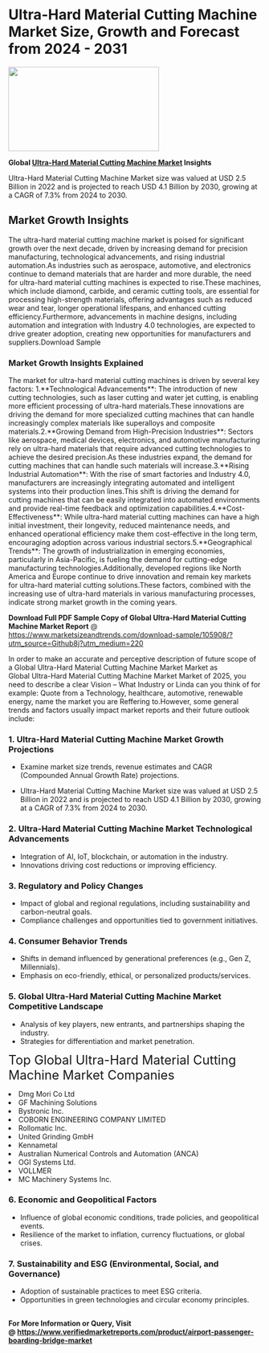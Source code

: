 <H1>Ultra-Hard Material Cutting Machine Market Size, Growth and Forecast from 2024 - 2031</H1><img class="aligncenter size-medium wp-image-584254" src="https://thirdeyenews.in/wp-content/uploads/2024/09/Global-Market-Research-300x168.jpeg" alt="" width="300" height="168" /><p><strong>Global&nbsp;<a href="https://www.marketsizeandtrends.com/download-sample/105908/?utm_source=Github8j?utm_medium=220">Ultra-Hard Material Cutting Machine Market</a> Insights</strong></p><p>Ultra-Hard Material Cutting Machine Market size was valued at USD 2.5 Billion in 2022 and is projected to reach USD 4.1 Billion by 2030, growing at a CAGR of 7.3% from 2024 to 2030.</p><p><h2>Market Growth Insights</h2> The ultra-hard material cutting machine market is poised for significant growth over the next decade, driven by increasing demand for precision manufacturing, technological advancements, and rising industrial automation.As industries such as aerospace, automotive, and electronics continue to demand materials that are harder and more durable, the need for ultra-hard material cutting machines is expected to rise.These machines, which include diamond, carbide, and ceramic cutting tools, are essential for processing high-strength materials, offering advantages such as reduced wear and tear, longer operational lifespans, and enhanced cutting efficiency.Furthermore, advancements in machine designs, including automation and integration with Industry 4.0 technologies, are expected to drive greater adoption, creating new opportunities for manufacturers and suppliers.Download Sample <h3>Market Growth Insights Explained</h3> The market for ultra-hard material cutting machines is driven by several key factors: 1.**Technological Advancements**: The introduction of new cutting technologies, such as laser cutting and water jet cutting, is enabling more efficient processing of ultra-hard materials.These innovations are driving the demand for more specialized cutting machines that can handle increasingly complex materials like superalloys and composite materials.2.**Growing Demand from High-Precision Industries**: Sectors like aerospace, medical devices, electronics, and automotive manufacturing rely on ultra-hard materials that require advanced cutting technologies to achieve the desired precision.As these industries expand, the demand for cutting machines that can handle such materials will increase.3.**Rising Industrial Automation**: With the rise of smart factories and Industry 4.0, manufacturers are increasingly integrating automated and intelligent systems into their production lines.This shift is driving the demand for cutting machines that can be easily integrated into automated environments and provide real-time feedback and optimization capabilities.4.**Cost-Effectiveness**: While ultra-hard material cutting machines can have a high initial investment, their longevity, reduced maintenance needs, and enhanced operational efficiency make them cost-effective in the long term, encouraging adoption across various industrial sectors.5.**Geographical Trends**: The growth of industrialization in emerging economies, particularly in Asia-Pacific, is fueling the demand for cutting-edge manufacturing technologies.Additionally, developed regions like North America and Europe continue to drive innovation and remain key markets for ultra-hard material cutting solutions.These factors, combined with the increasing use of ultra-hard materials in various manufacturing processes, indicate strong market growth in the coming years.</p><p><span class=""><strong>Download Full PDF Sample Copy of Global Ultra-Hard Material Cutting Machine Market Report</strong> @ <a href="https://www.marketsizeandtrends.com/download-sample/105908/?utm_source=Github8j?utm_medium=220" target="_blank">https://www.marketsizeandtrends.com/download-sample/105908/?utm_source=Github8j?utm_medium=220</a></span></p><p>In order to make an accurate and perceptive description of future scope of a Global&nbsp;Ultra-Hard Material Cutting Machine Market Market as Global&nbsp;Ultra-Hard Material Cutting Machine Market Market of 2025, you need to describe a clear Vision &ndash; What Industry or Linda can you think of for example: Quote from a Technology, healthcare, automotive, renewable energy, name the market you are Reffering to.However, some general trends and factors usually impact market reports and their future outlook include:</p><h3>1.&nbsp;<strong>Ultra-Hard Material Cutting Machine Market Growth Projections</strong></h3><ul><li>Examine market size trends, revenue estimates and CAGR (Compounded Annual Growth Rate) projections.</li><li><p>Ultra-Hard Material Cutting Machine Market size was valued at USD 2.5 Billion in 2022 and is projected to reach USD 4.1 Billion by 2030, growing at a CAGR of 7.3% from 2024 to 2030.</p></li></ul><h3>2.&nbsp;<strong>Ultra-Hard Material Cutting Machine Market Technological Advancements</strong></h3><ul><li>Integration of AI, IoT, blockchain, or automation in the industry.</li><li>Innovations driving cost reductions or improving efficiency.</li></ul><h3>3.&nbsp;<strong>Regulatory and Policy Changes</strong></h3><ul><li>Impact of global and regional regulations, including sustainability and carbon-neutral goals.</li><li>Compliance challenges and opportunities tied to government initiatives.</li></ul><h3>4.&nbsp;<strong>Consumer Behavior Trends</strong></h3><ul><li>Shifts in demand influenced by generational preferences (e.g., Gen Z, Millennials).</li><li>Emphasis on eco-friendly, ethical, or personalized products/services.</li></ul><h3>5.&nbsp;<strong>Global Ultra-Hard Material Cutting Machine Market Competitive Landscape</strong></h3><ul><li>Analysis of key players, new entrants, and partnerships shaping the industry.</li><li>Strategies for differentiation and market penetration.</li></ul><p data-pm-slice="1 1 []"><span style="color: inherit; font-family: inherit; font-size: 25px;">Top Global Ultra-Hard Material Cutting Machine Market Companies</span></p><div class="" data-test-id=""><p><li>Dmg Mori Co Ltd</li><li> GF Machining Solutions</li><li> Bystronic Inc.</li><li> COBORN ENGINEERING COMPANY LIMITED</li><li> Rollomatic Inc.</li><li> United Grinding GmbH</li><li> Kennametal</li><li> Australian Numerical Controls and Automation (ANCA)</li><li> OGI Systems Ltd.</li><li> VOLLMER</li><li> MC Machinery Systems Inc.</li></p></div><h3>6.&nbsp;<strong>Economic and Geopolitical Factors</strong></h3><ul><li>Influence of global economic conditions, trade policies, and geopolitical events.</li><li>Resilience of the market to inflation, currency fluctuations, or global crises.</li></ul><h3>7.&nbsp;<strong>Sustainability and ESG (Environmental, Social, and Governance)</strong></h3><ul><li>Adoption of sustainable practices to meet ESG criteria.</li><li>Opportunities in green technologies and circular economy principles.</li></ul><h2><strong style="font-size: 14px;">For More Information or Query, Visit @&nbsp;</strong><a style="background-color: #ffffff; font-size: 14px;" href="https://www.marketsizeandtrends.com/report/ultra-hard-material-cutting-machine-market/" target="_blank">https://www.verifiedmarketreports.com/product/airport-passenger-boarding-bridge-market</a></h2>